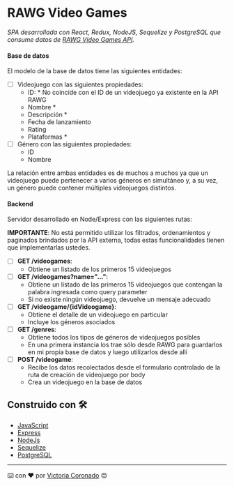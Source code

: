 # RAWG Video Games

_SPA desarrollada con React, Redux, NodeJS, Sequelize y PostgreSQL que consume datos de [RAWG Video Games API](https://rawg.io/)._

#### Base de datos

El modelo de la base de datos tiene las siguientes entidades:

- [ ] Videojuego con las siguientes propiedades:
  - ID: * No coincide con el ID de un videojuego ya existente en la API RAWG
  - Nombre *
  - Descripción *
  - Fecha de lanzamiento
  - Rating
  - Plataformas *
- [ ] Género con las siguientes propiedades:
  - ID
  - Nombre

La relación entre ambas entidades es de muchos a muchos ya que un videojuego puede pertenecer a varios géneros en simultáneo y, a su vez, un género puede contener múltiples videojuegos distintos. 

#### Backend

Servidor desarrollado en Node/Express con las siguientes rutas:

__IMPORTANTE__: No está permitido utilizar los filtrados, ordenamientos y paginados brindados por la API externa, todas estas funcionalidades tienen que implementarlas ustedes.

- [ ] __GET /videogames__:
  - Obtiene un listado de los primeros 15 videojuegos
- [ ] __GET /videogames?name="..."__:
  - Obtiene un listado de las primeros 15 videojuegos que contengan la palabra ingresada como query parameter
  - Si no existe ningún videojuego, devuelve un mensaje adecuado
- [ ] __GET /videogame/{idVideogame}__:
  - Obtiene el detalle de un videojuego en particular
  - Incluye los géneros asociados
- [ ] __GET /genres__:
  - Obtiene todos los tipos de géneros de videojuegos posibles
  - En una primera instancia los trae sólo desde RAWG para guardarlos en mi propia base de datos y luego utilizarlos desde allí
- [ ] __POST /videogame__:
  - Recibe los datos recolectados desde el formulario controlado de la ruta de creación de videojuego por body
  - Crea un videojuego en la base de datos

## Construido con 🛠️

* [JavaScript](https://www.javascript.com/)    
* [Express](https://expressjs.com/) 
* [NodeJs](https://nodejs.org/es/) 
* [Sequelize](https://sequelize.org/)
* [PostgreSQL](https://www.postgresql.org/)


---
⌨️ con ❤️ por [Victoria Coronado](https://github.com/viccoronado) 😊

